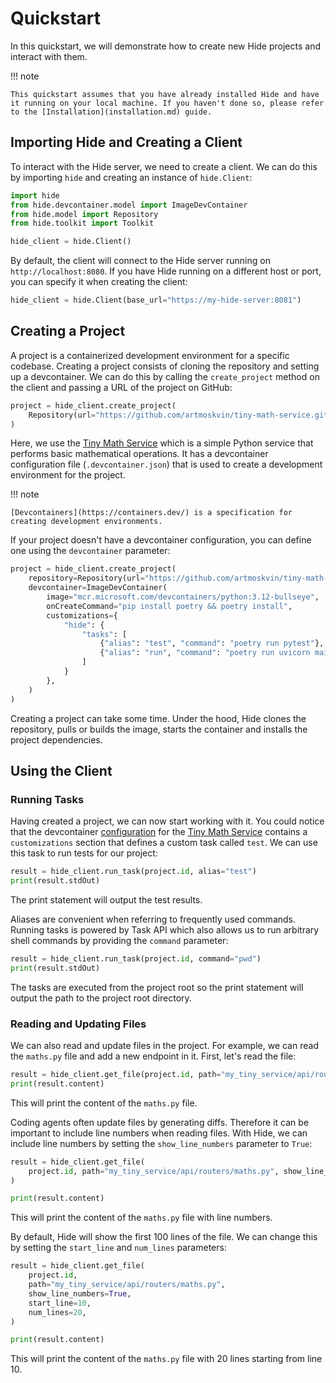 # Quickstart

In this quickstart, we will demonstrate how to create new Hide projects and interact with them.

!!! note

    This quickstart assumes that you have already installed Hide and have it running on your local machine. If you haven't done so, please refer to the [Installation](installation.md) guide.

## Importing Hide and Creating a Client

To interact with the Hide server, we need to create a client. We can do this by importing `hide` and creating an instance of `hide.Client`:

```python
import hide
from hide.devcontainer.model import ImageDevContainer
from hide.model import Repository
from hide.toolkit import Toolkit

hide_client = hide.Client()
```

By default, the client will connect to the Hide server running on `http://localhost:8080`. If you have Hide running on a different host or port, you can specify it when creating the client:

```python
hide_client = hide.Client(base_url="https://my-hide-server:8081")
```

## Creating a Project

A project is a containerized development environment for a specific codebase. Creating a project consists of cloning the repository and setting up a devcontainer. We can do this by calling the `create_project` method on the client and passing a URL of the project on GitHub:

```python
project = hide_client.create_project(
    Repository(url="https://github.com/artmoskvin/tiny-math-service.git")
)
```

Here, we use the [Tiny Math Service](https://github.com/artmoskvin/tiny-math-service) which is a simple Python service that performs basic mathematical operations. It has a devcontainer configuration file (`.devcontainer.json`) that is used to create a development environment for the project.

!!! note

    [Devcontainers](https://containers.dev/) is a specification for creating development environments.

If your project doesn't have a devcontainer configuration, you can define one using the `devcontainer` parameter:

```python
project = hide_client.create_project(
    repository=Repository(url="https://github.com/artmoskvin/tiny-math-service.git"),
    devcontainer=ImageDevContainer(
        image="mcr.microsoft.com/devcontainers/python:3.12-bullseye",
        onCreateCommand="pip install poetry && poetry install",
        customizations={
            "hide": {
                "tasks": [
                    {"alias": "test", "command": "poetry run pytest"},
                    {"alias": "run", "command": "poetry run uvicorn main:main"},
                ]
            }
        },
    )
)
```

Creating a project can take some time. Under the hood, Hide clones the repository, pulls or builds the image, starts the container and installs the project dependencies.

## Using the Client

### Running Tasks

Having created a project, we can now start working with it. You could notice that the devcontainer [configuration](https://github.com/artmoskvin/tiny-math-service/blob/main/.devcontainer.json) for the [Tiny Math Service](https://github.com/artmoskvin/tiny-math-service) contains a `customizations` section that defines a custom task called `test`. We can use this task to run tests for our project:

```python
result = hide_client.run_task(project.id, alias="test")
print(result.stdOut)
```

The print statement will output the test results.

Aliases are convenient when referring to frequently used commands. Running tasks is powered by Task API which also allows us to run arbitrary shell commands by providing the `command` parameter:

```python
result = hide_client.run_task(project.id, command="pwd")
print(result.stdOut)
```

The tasks are executed from the project root so the print statement will output the path to the project root directory.

### Reading and Updating Files

We can also read and update files in the project. For example, we can read the `maths.py` file and add a new endpoint in it. First, let's read the file:

```python
result = hide_client.get_file(project.id, path="my_tiny_service/api/routers/maths.py")
print(result.content)
```

This will print the content of the `maths.py` file. 

Coding agents often update files by generating diffs. Therefore it can be important to include line numbers when reading files. With Hide, we can include line numbers by setting the `show_line_numbers` parameter to `True`:

```python
result = hide_client.get_file(
    project.id, path="my_tiny_service/api/routers/maths.py", show_line_numbers=True
)

print(result.content)
```

This will print the content of the `maths.py` file with line numbers.

By default, Hide will show the first 100 lines of the file. We can change this by setting the `start_line` and `num_lines` parameters:

```python
result = hide_client.get_file(
    project.id,
    path="my_tiny_service/api/routers/maths.py",
    show_line_numbers=True,
    start_line=10,
    num_lines=20,
)

print(result.content)
```

This will print the content of the `maths.py` file with 20 lines starting from line 10.
